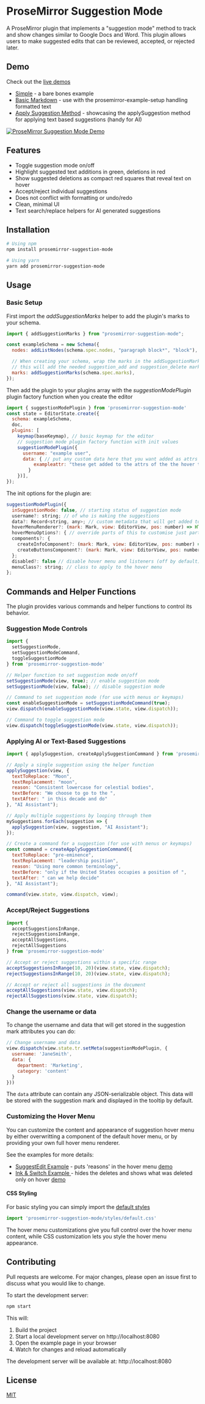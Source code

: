# ProseMirror Suggestion Mode

A ProseMirror plugin that implements a "suggestion mode" method to track and show changes similar to Google Docs and Word. This plugin allows users to make suggested edits that can be reviewed, accepted, or rejected later.


## Demo

Check out the [live demos](https://prosemirror-suggestion-mode.netlify.app) 

- [Simple](https://prosemirror-suggestion-mode.netlify.app/examples/simple/) - a bare bones example
- [Basic Markdown](https://prosemirror-suggestion-mode.netlify.app/examples/basic/) - use with the prosemirror-example-setup handling formatted text
- [Apply Suggestion Method](https://prosemirror-suggestion-mode.netlify.app/examples/applySuggestion/) - showcasing the applySuggestion method for applying text based suggestions (handy for AI)
   

[![ProseMirror Suggestion Mode Demo](https://github.com/davefowler/prosemirror-suggestion-mode/blob/main/assets/3-11-25%20prosemirror%20suggestions%20with%20markup.png)](https://prosemirror-suggestion-mode.netlify.app/examples/basic/)


        
## Features

- Toggle suggestion mode on/off
- Highlight suggested text additions in green, deletions in red
- Show suggested deletions as compact red squares that reveal text on hover
- Accept/reject individual suggestions
- Does not conflict with formatting or undo/redo
- Clean, minimal UI
- Text search/replace helpers for AI generated suggestions

## Installation

```bash
# Using npm
npm install prosemirror-suggestion-mode

# Using yarn
yarn add prosemirror-suggestion-mode
```


## Usage

### Basic Setup

First import the *addSuggestionMarks* helper to add the plugin's marks to your schema.  

```javascript
import { addSuggestionMarks } from "prosemirror-suggestion-mode";

const exampleSchema = new Schema({
  nodes: addListNodes(schema.spec.nodes, "paragraph block*", "block"),

  // When creating your schema, wrap the marks in the addSuggestionMarks function
  // this will add the needed suggestion_add and suggestion_delete marks to the schema
  marks: addSuggestionMarks(schema.spec.marks),
});
```

Then add the plugin to your plugins array with the *suggestionModePlugin* plugin factory function when you create the editor

```javascript
import { suggestionModePlugin } from 'prosemirror-suggestion-mode'
const state = EditorState.create({
  schema: exampleSchema,
  doc,
  plugins: [
    keymap(baseKeymap), // basic keymap for the editor 
    // suggestion mode plugin factory function with init values
    suggestionModePlugin({ 
      username: "example user", 
      data: { // put any custom data here that you want added as attrs to the hover tooltip
          exampleattr: "these get added to the attrs of the the hover tooltip" 
        } 
    })],
});
```

The init options for the plugin are:

```javascript
suggestionModePlugin({
  inSuggestionMode: false, // starting status of suggestion mode
  username?: string; // of who is making the suggestions
  data?: Record<string, any>; // custom metadata that will get added to the attrs of the mark nodes
  hoverMenuRenderer?: (mark: Mark, view: EditorView, pos: number) => HTMLElement;  // override to create a fully custom hover menu
  hoverMenuOptions?: { // override parts of this to customise just parts of the hover menu
  components?: {
    createInfoComponent?: (mark: Mark, view: EditorView, pos: number) => HTMLElement; // override to create a custom info component above the buttons
    createButtonsComponent?: (mark: Mark, view: EditorView, pos: number) => HTMLElement; // override to create a custom buttons component below the info component
  };
  disabled?: false // disable hover menu and listeners (off by default)
  menuClass?: string; // class to apply to the hover menu
};  
```

## Commands and Helper Functions

The plugin provides various commands and helper functions to control its behavior.

### Suggestion Mode Controls

```javascript
import { 
  setSuggestionMode, 
  setSuggestionModeCommand,
  toggleSuggestionMode 
} from 'prosemirror-suggestion-mode'

// Helper function to set suggestion mode on/off
setSuggestionMode(view, true); // enable suggestion mode
setSuggestionMode(view, false); // disable suggestion mode

// Command to set suggestion mode (for use with menus or keymaps)
const enableSuggestionMode = setSuggestionModeCommand(true);
view.dispatch(enableSuggestionMode(view.state, view.dispatch));

// Command to toggle suggestion mode
view.dispatch(toggleSuggestionMode(view.state, view.dispatch));
```

### Applying AI or Text-Based Suggestions

```javascript
import { applySuggestion, createApplySuggestionCommand } from 'prosemirror-suggestion-mode'

// Apply a single suggestion using the helper function
applySuggestion(view, {
  textToReplace: "Moon",
  textReplacement: "moon",
  reason: "Consistent lowercase for celestial bodies",
  textBefore: "We choose to go to the ",
  textAfter: " in this decade and do"
}, "AI Assistant");

// Apply multiple suggestions by looping through them
mySuggestions.forEach(suggestion => {
  applySuggestion(view, suggestion, "AI Assistant");
});

// Create a command for a suggestion (for use with menus or keymaps)
const command = createApplySuggestionCommand({
  textToReplace: "pre-eminence",
  textReplacement: "leadership position",
  reason: "Using more common terminology",
  textBefore: "only if the United States occupies a position of ",
  textAfter: " can we help decide"
}, "AI Assistant");

command(view.state, view.dispatch, view);
```

### Accept/Reject Suggestions

```javascript
import { 
  acceptSuggestionsInRange, 
  rejectSuggestionsInRange, 
  acceptAllSuggestions, 
  rejectAllSuggestions 
} from 'prosemirror-suggestion-mode'

// Accept or reject suggestions within a specific range
acceptSuggestionsInRange(10, 20)(view.state, view.dispatch);
rejectSuggestionsInRange(10, 20)(view.state, view.dispatch);

// Accept or reject all suggestions in the document
acceptAllSuggestions(view.state, view.dispatch);
rejectAllSuggestions(view.state, view.dispatch);
```

### Change the username or data

To change the username and data that will get stored in the suggestion mark attributes you can do:

```javascript
// Change username and data
view.dispatch(view.state.tr.setMeta(suggestionModePlugin, {
  username: 'JaneSmith',
  data: {
    department: 'Marketing',
    category: 'content'
  }
}))
```

The `data` attribute can contain any JSON-serializable object. This data will be stored with the suggestion mark and displayed in the tooltip by default.

### Customizing the Hover Menu

You can customize the content and appearance of suggestion hover menu by either overwritting a component of the default hover menu, or by providing your own full hover menu renderer.

See the examples for more details: 
 - [SuggestEdit Example](https://github.com/davefowler/prosemirror-suggestion-mode/blob/main/examples/suggestEdit/suggestEditDemo.ts) - puts 'reasons' in the hover menu [demo](https://prosemirror-suggestion-mode.netlify.app/examples/suggestedit/)
 - [Ink & Switch Example ](https://github.com/davefowler/prosemirror-suggestion-mode/blob/main/examples/inkAndSwitch/inkAndSwitch.ts) - hides the deletes and shows what was deleted only on hover [demo](https://prosemirror-suggestion-mode.netlify.app/examples/inkandswitch/) 


#### CSS Styling

For basic styling you can simply import the [default styles](https://github.com/davefowler/prosemirror-suggestion-mode/blob/main/src/styles/default.css) 

```javascript
import 'prosemirror-suggestion-mode/styles/default.css'
```

The hover menu customizations give you full control over the hover menu content, while CSS customization lets you style the hover menu appearance.


## Contributing

Pull requests are welcome. For major changes, please open an issue first to discuss what you would like to change.

To start the development server:

```bash
npm start
```

This will:
1. Build the project
2. Start a local development server on http://localhost:8080
3. Open the example page in your browser
4. Watch for changes and reload automatically

The development server will be available at:
http://localhost:8080


## License

[MIT](https://choosealicense.com/licenses/mit/)

